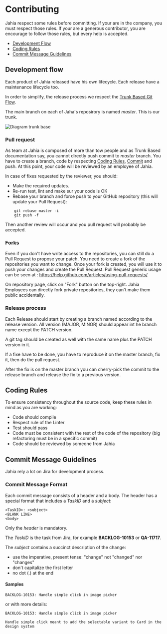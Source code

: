 # Contributing

Jahia respect some rules before committing. If your are in the company, you must respect those rules.
If your are a generous contributor, you are encourage to follow those rules, but every help is accepted.


- [Development Flow](#development-flow)
- [Coding Rules](#rules)
- [Commit Message Guidelines](#commit)


## <a name="development-flow"></a> Development flow

Each product of Jahia released have his own lifecycle. Each release have a maintenance lifecycle too.

In order to simplify, the release process we respect the [Trunk Based Git Flow](https://trunkbaseddevelopment.com/).

The main branch on each of Jaha's reposirory is named *master*. This is our trunk.


![Diagram trunk base](https://trunkbaseddevelopment.com/trunk1.png)

### Pull request

As team at Jahia is composed of more than tow people and as Trunk Based documentation say, you cannot directly push commit to *master* branch. You have to create a branch, code by respecting [Coding Rules](#rules), [Commit](#commit) and push. At this point, your code will be reviewed by an employee of Jahia.

In case of fixes requested by the reviewer, you should:

- Make the required updates.
- Re-run test, lint and make sur your code is OK
- Rebase your branch and force push to your GitHub repository (this will update your Pull Request):

```
    git rebase master -i
    git push -f
```

Then another review will occur and you pull request will probably be accepted.

### Forks

Even if you don't have write access to the repositories, you can still do a Pull Request to propose your patch. You need to create a fork of the repositories you want to change. Once your fork is created, you will use it to push your changes and create the Pull Request. Pull Request generic usage can be seen at : https://help.github.com/articles/using-pull-requests/

On repository page, click on "Fork" button on the top-right. Jahia Employees can directly fork private repositories, they can't make them public accidentally.

### Release process

Each Release should start by creating a branch named according to the release version. All version (MAJOR, MINOR) should appear int he branch name except the PATCH version.

A git tag should be created as well with the same name plus the PATCH version in it.

If a fixe have to be done, you have to reproduce it on the master branch, fix it, then do the pull request.

After the fix is on the master branch you can cherry-pick the commit to the release branch and release the fix to a previous version.


##  <a name="rules"></a> Coding Rules

To ensure consistency throughout the source code, keep these rules in mind as you are working:

- Code should compile
- Respect rule of the Linter
- Test should pass
- Code must be consistent with the rest of the code of the repository (big refactoring must be in a specific commit)
- Code should be reviewed by someone from Jahia

## <a name="commit"></a> Commit Message Guidelines

Jahia rely a lot on Jira for development process.

### Commit Message Format

Each commit message consists of a header and a body. The header has a special format that includes a *TaskID* and a *subject*:

```
<TaskID>: <subject>
<BLANK LINE>
<body>
```

Only the *header* is mandatory.

The *TaskID* is the task from Jira, for example **BACKLOG-10153** or **QA-11717**.

The *subject* contains a succinct description of the change:

- use the imperative, present tense: "change" not "changed" nor "changes"
- don't capitalize the first letter
- no dot (.) at the end


#### Samples

```
BACKLOG-10153: Handle simple click in image picker
```

or with more details:

```
BACKLOG-10153: Handle simple click in image picker

Handle simple click meant to add the selectable variant to Card in the design system
```
